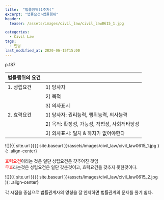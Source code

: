```yaml
---
title:  "법률행위(1주차)"
excerpt: "법률요건>법률행위"
header:
  teaser: /assets/images/civil_law/civil_law0615_1.jpg

categories:
  - Civil Law
tags:
  - 민법
last_modified_at: 2020-06-15T15:00
---
```


p.187  

| <center>법률행위의 요건</center>		|					|
| :------------------------------------	|:------------------------------------	|
| 1. 성립요건				|1) 당사자					|
| 					|2) 목적					|
|					|3) 의사표시				|
| 2. 효력요건				|1) 당사자: 권리능력, 행위능력, 의사능력		|
| 					|2) 목적: 확정성, 가능성, 적법성, 사회적타당성	|
|					|3) 의사표시: 일치 & 하자가 없어야한다		|


![]({{ site.url }}{{ site.baseurl }}/assets/images/civil_law/civil_law0615_1.jpg   ){: .align-center}


<span style="color:red">효력요건</span>이라는 것은 일단 성립요건은 갖추어진 것임  
<span style="color:red">무효</span>라는것은 성립요건은 일단 갖춘것이고, 효력요건을 갖추지 못한것이다.  


![]({{ site.url }}{{ site.baseurl }}/assets/images/civil_law/civil_law0615_2.jpg   ){: .align-center}


각 시점을 중심으로 법률관계자의 명칭을 잘 인지하면 법률관계의 문제를 풀기 쉽다.


